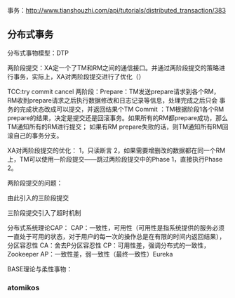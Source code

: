事务：http://www.tianshouzhi.com/api/tutorials/distributed_transaction/383

## 分布式事务

分布式事物模型：DTP

两阶段提交：XA定一个了TM和RM之间的通信接口。并通过两阶段提交的策略进行事务，实际上，XA对两阶段提交进行了优化（）

TCC:try commit cancel
两阶段：Prepare：TM发送prepare请求到各个RM，RM收到prepare请求之后执行数据修改和日志记录等信息，处理完成之后只会
               事务的完成状态改成可以提交，并返回结果个TM
      Commit ：TM根据阶段1各个RM prepare的结果，决定是提交还是回滚事务。如果所有的RM都prepare成功，那么TM通知所有的RM进行提交；
               如果有RM prepare失败的话，则TM通知所有RM回滚自己的事务分支。      
               
XA对两阶段提交的优化：
    1，只读断言
    2，如果需要增删改的数据都在同一个RM上，TM可以使用一阶段提交——跳过两阶段提交中的Phase 1，直接执行Phase 2。
    
两阶段提交的问题：

由此引入的三阶段提交

三阶段提交引入了超时机制


分布式系统理论CAP：
CAP：一致性，可用性（可用性是指系统提供的服务必须一直处于可用的状态，对于用户的每一次的操作总是在有限的时间内返回结果），分区容忍性
    CA：舍去P分区容忍性
    CP：可用性差，强调分布式的一致性，Zookeeper
    AP：一致性差，弱一致性（最终一致性）Eureka


BASE理论与柔性事物：







### atomikos